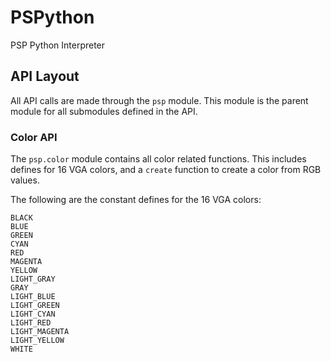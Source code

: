 # PSPython
PSP Python Interpreter

## API Layout

All API calls are made through the `psp` module.
This module is the parent module for all submodules defined in the API.

### Color API

The `psp.color` module contains all color related functions.
This includes defines for 16 VGA colors, and a `create` function to create a color from RGB values.

The following are the constant defines for the 16 VGA colors:

```
BLACK
BLUE
GREEN
CYAN
RED
MAGENTA
YELLOW
LIGHT_GRAY
GRAY
LIGHT_BLUE
LIGHT_GREEN
LIGHT_CYAN
LIGHT_RED
LIGHT_MAGENTA
LIGHT_YELLOW
WHITE
```